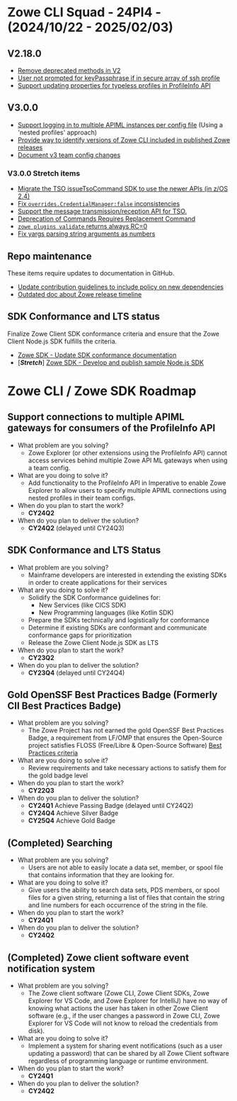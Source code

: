 # Zowe CLI Squad - 24PI4 - (2024/10/22 - 2025/02/03)

## V2.18.0
- [Remove deprecated methods in V2](https://github.com/zowe/zowe-cli/issues/2191)
- [User not prompted for keyPassphrase if in secure array of ssh profile](https://github.com/zowe/zowe-cli/issues/1770)
- [Support updating properties for typeless profiles in ProfileInfo API](https://github.com/zowe/zowe-cli/issues/2196)

## V3.0.0
- [Support logging in to multiple APIML instances per config file](https://github.com/zowe/zowe-cli/issues/1705) (Using a 'nested profiles' approach)
- [Provide way to identify versions of Zowe CLI included in published Zowe releases](https://github.com/zowe/zowe-cli/issues/2097)
- [Document v3 team config changes](https://github.com/zowe/zowe-cli/issues/1801)

### V3.0.0 Stretch items
- [Migrate the TSO issueTsoCommand SDK to use the newer APIs (in z/OS 2.4)](https://github.com/zowe/zowe-cli/issues/2144)
- [Fix `overrides.CredentialManager:false` inconsistencies](https://github.com/zowe/zowe-cli/issues/1469)
- [Support the message transmission/reception API for TSO.](https://github.com/zowe/zowe-cli/issues/1566)
- [Deprecation of Commands Requires Replacement Command](https://github.com/zowe/zowe-cli/issues/2041)
- [`zowe plugins validate` returns always RC=0](https://github.com/zowe/zowe-cli/issues/1299)
- [Fix yargs parsing string arguments as numbers](https://github.com/zowe/zowe-cli/issues/1881)

## Repo maintenance
These items require updates to documentation in GitHub.
- [Update contribution guidelines to include policy on new dependencies](https://github.com/zowe/zowe-cli/issues/62)
- [Outdated doc about Zowe release timeline](https://github.com/zowe/zowe-cli/issues/712)

## SDK Conformance and LTS status
Finalize Zowe Client SDK conformance criteria and ensure that the Zowe Client Node.js SDK fulfills the criteria.
- [Zowe SDK - Update SDK conformance documentation](https://github.com/zowe/zowe-cli/issues/1676)
- [**_Stretch_**] [Zowe SDK - Develop and publish sample Node.js SDK](https://github.com/zowe/zowe-cli/issues/1675)

# Zowe CLI / Zowe SDK Roadmap

## Support connections to multiple APIML gateways for consumers of the ProfileInfo API
- What problem are you solving?
  - Zowe Explorer (or other extensions using the ProfileInfo API) cannot access services behind multiple Zowe API ML gateways when using a team config.
- What are you doing to solve it?
  - Add functionality to the ProfileInfo API in Imperative to enable Zowe Explorer to allow users to specify multiple APIML connections using nested profiles in their team configs.
- When do you plan to start the work?
  - **CY24Q2**
- When do you plan to deliver the solution?
  - **CY24Q2** (delayed until CY24Q3)

## SDK Conformance and LTS Status
- What problem are you solving?
  - Mainframe developers are interested in extending the existing SDKs in order to create applications for their services
- What are you doing to solve it?
  - Solidify the SDK Conformance guidelines for:
    - New Services (like CICS SDK)
    - New Programming languages (like Kotlin SDK)
  - Prepare the SDKs technically and logistically for conformance
  - Determine if existing SDKs are conformant and communicate conformance gaps for prioritization
  - Release the Zowe Client Node.js SDK as LTS
- When do you plan to start the work?
  - **CY23Q2**
- When do you plan to deliver the solution?
  - **CY23Q4** (delayed until CY24Q4)

## Gold OpenSSF Best Practices Badge (Formerly CII Best Practices Badge)
- What problem are you solving?
  - The Zowe Project has not earned the gold OpenSSF Best Practices Badge, a requirement from LF/OMP that ensures the Open-Source project satisfies FLOSS (Free/Libre & Open-Source Software) [Best Practices criteria](https://bestpractices.coreinfrastructure.org/en/criteria)
- What are you doing to solve it?
  - Review requirements and take necessary actions to satisfy them for the gold badge level 
- When do you plan to start the work?
  - **CY22Q3**
- When do you plan to deliver the solution?
  - **CY24Q1** Achieve Passing Badge (delayed until CY24Q2)
  - **CY24Q4** Achieve Silver Badge
  - **CY25Q4** Achieve Gold Badge

## (Completed) Searching
- What problem are you solving?
  - Users are not able to easily locate a data set, member, or spool file that contains information that they are looking for.
- What are you doing to solve it?
  - Give users the ability to search data sets, PDS members, or spool files for a given string, returning a list of files that contain the string and line numbers for each occurrence of the string in the file.
- When do you plan to start the work?
  - **CY24Q1**
- When do you plan to deliver the solution?
  - **CY24Q2**
 
## (Completed) Zowe client software event notification system
- What problem are you solving?
  - The Zowe client software (Zowe CLI, Zowe Client SDKs, Zowe Explorer for VS Code, and Zowe Explorer for IntelliJ) have no way of knowing what actions the user has taken in other Zowe Client software (e.g., if the user changes a password in Zowe CLI, Zowe Explorer for VS Code will not know to reload the credentials from disk).
- What are you doing to solve it?
  - Implement a system for sharing event notifications (such as a user updating a password) that can be shared by all Zowe Client software regardless of programming language or runtime environment.
- When do you plan to start the work?
  - **CY24Q1**
- When do you plan to deliver the solution?
  - **CY24Q2**
